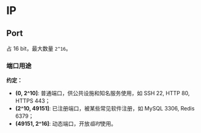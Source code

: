 # IP

## Port

占 16 bit，最大数量 `2^16`。

### 端口用途

**约定：**

* **(0, 2^10]**: 普通端口，供公共设施和知名服务使用，如 SSH 22,  HTTP 80, HTTPS 443；
* **(2^10, 49151]**: 已注册端口，被某些常见软件注册，如 MySQL 3306, Redis 6379；
* **(49151, 2^16]**: 动态端口，开放*临时*使用。
